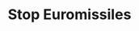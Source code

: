 ---
layout: collection
title: "Stop Euromissiles"
keyword: "Anti-Nuclear Movement"
creator: "Len Munnik"
publisher: "Swarthmore College Peace Collection"
format: "celluloid pinback button"
description: "men pushing US and USSR missiles away"
identifier: "spcbuttn00009"
language: "english"
contentdm:
  id: 777
---